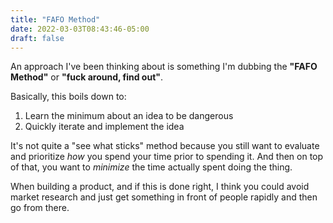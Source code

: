 ```yaml
---
title: "FAFO Method"
date: 2022-03-03T08:43:46-05:00
draft: false
---
```

An approach I've been thinking about is something I'm dubbing the **"FAFO Method"** or **"fuck around, find out"**.

Basically, this boils down to:

1. Learn the minimum about an idea to be dangerous
2. Quickly iterate and implement the idea

It's not quite a "see what sticks" method because you still want to evaluate and prioritize _how_ you spend your time prior to spending it. And then on top of that, you want to _minimize_ the time actually spent doing the thing.

When building a product, and if this is done right, I think you could avoid market research and just get something in front of people rapidly and then go from there.